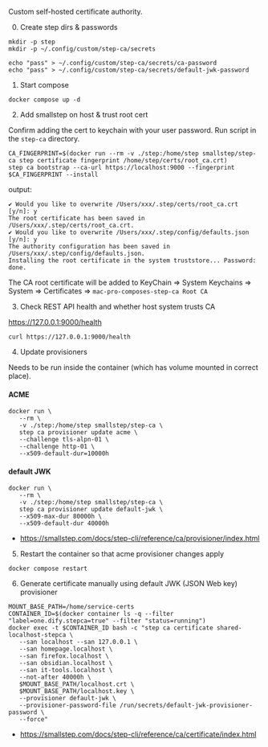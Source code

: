Custom self-hosted certificate authority.

0. Create step dirs & passwords

```shell
mkdir -p step
mkdir -p ~/.config/custom/step-ca/secrets
```

```shell
echo "pass" > ~/.config/custom/step-ca/secrets/ca-password
echo "pass" > ~/.config/custom/step-ca/secrets/default-jwk-password
```

1. Start compose

```shell
docker compose up -d
```

2. Add smallstep on host & trust root cert

Confirm adding the cert to keychain with your user password.
Run script in the `step-ca` directory.

```shell
CA_FINGERPRINT=$(docker run --rm -v ./step:/home/step smallstep/step-ca step certificate fingerprint /home/step/certs/root_ca.crt)
step ca bootstrap --ca-url https://localhost:9000 --fingerprint $CA_FINGERPRINT --install
```

output:

```
✔ Would you like to overwrite /Users/xxx/.step/certs/root_ca.crt [y/n]: y
The root certificate has been saved in /Users/xxx/.step/certs/root_ca.crt.
✔ Would you like to overwrite /Users/xxx/.step/config/defaults.json [y/n]: y
The authority configuration has been saved in /Users/xxx/.step/config/defaults.json.
Installing the root certificate in the system truststore... Password:
done.
```

The CA root certificate will be added to KeyChain => System Keychains => System => Certificates => `mac-pro-composes-step-ca Root CA`

3. Check REST API health and whether host system trusts CA

https://127.0.0.1:9000/health

```shell
curl https://127.0.0.1:9000/health
```

4. Update provisioners

Needs to be run inside the container (which has volume mounted in correct place).

#### ACME

```shell
docker run \
   --rm \
   -v ./step:/home/step smallstep/step-ca \
   step ca provisioner update acme \
   --challenge tls-alpn-01 \
   --challenge http-01 \
   --x509-default-dur=10000h
```

#### default JWK

```shell
docker run \
   --rm \
   -v ./step:/home/step smallstep/step-ca \
   step ca provisioner update default-jwk \
   --x509-max-dur 80000h \
   --x509-default-dur 40000h
```

- https://smallstep.com/docs/step-cli/reference/ca/provisioner/index.html

5. Restart the container so that acme provisioner changes apply

```shell
docker compose restart
```

6. Generate certificate manually using default JWK (JSON Web key) provisioner

```shell
MOUNT_BASE_PATH=/home/service-certs
CONTAINER_ID=$(docker container ls -q --filter "label=one.dify.stepca=true" --filter "status=running")
docker exec -t $CONTAINER_ID bash -c "step ca certificate shared-localhost-stepca \
   --san localhost --san 127.0.0.1 \
   --san homepage.localhost \
   --san firefox.localhost \
   --san obsidian.localhost \
   --san it-tools.localhost \
   --not-after 40000h \
   $MOUNT_BASE_PATH/localhost.crt \
   $MOUNT_BASE_PATH/localhost.key \
   --provisioner default-jwk \
   --provisioner-password-file /run/secrets/default-jwk-provisioner-password \
   --force"
```

- https://smallstep.com/docs/step-cli/reference/ca/certificate/index.html
